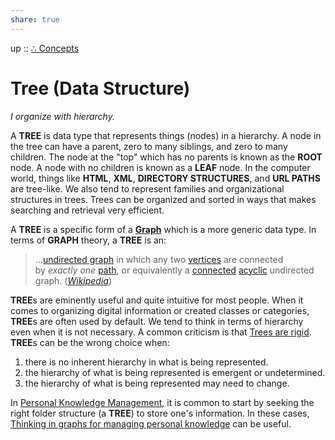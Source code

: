 ```yaml
---  
share: true  
---  
```

up :: [∴ Concepts](../%E2%88%B4%20Concepts.md)  
  
# Tree (Data Structure)  
*I organize with hierarchy.*  
  
A **TREE** is data type that represents things (nodes) in a hierarchy. A node in the tree can have a parent, zero to many siblings, and zero to many children. The node at the "top" which has no parents is known as the **ROOT** node. A node with no children is known as a **LEAF** node. In the computer world, things like **HTML**, **XML**, **DIRECTORY STRUCTURES**, and **URL PATHS** are tree-like. We also tend to represent families and organizational structures in trees. Trees can be organized and sorted in ways that makes searching and retrieval very efficient.  
  
A **TREE** is a specific form of a **[Graph](./Graph.md)** which is a more generic data type. In terms of **GRAPH** theory, a **TREE** is an:  
  
> ...[undirected graph](https://en.wikipedia.org/wiki/Undirected_graph "Undirected graph") in which any two [vertices](https://en.wikipedia.org/wiki/Vertex_(graph_theory) "Vertex (graph theory)") are connected by _exactly one_ [path](https://en.wikipedia.org/wiki/Path_(graph_theory) "Path (graph theory)"), or equivalently a [connected](https://en.wikipedia.org/wiki/Connected_graph "Connected graph") [acyclic](https://en.wikipedia.org/wiki/Cycle_(graph_theory) "Cycle (graph theory)") undirected graph. (*[Wikipedia](https://en.wikipedia.org/wiki/Tree_(graph_theory))*)  
  
**TREE**s are eminently useful and quite intuitive for most people. When it comes to organizing digital information or created classes or categories, **TREE**s are often used by default. We tend to think in terms of hierarchy even when it is not necessary. A common criticism is that [Trees are rigid](./Trees-are-rigid.md). **TREE**s can be the wrong choice when:  
  
1. there is no inherent hierarchy in what is being represented.  
2. the hierarchy of what is being represented is emergent or undetermined.  
3. the hierarchy of what is being represented may need to change.  
  
In [Personal Knowledge Management](./Personal-Knowledge-Management.md), it is common to start by seeking the right folder structure (a **TREE**) to store one's information. In these cases, [Thinking in graphs for managing personal knowledge](./Thinking-in-graphs-for-managing-personal-knowledge.md) can be useful.  
  
  
  
